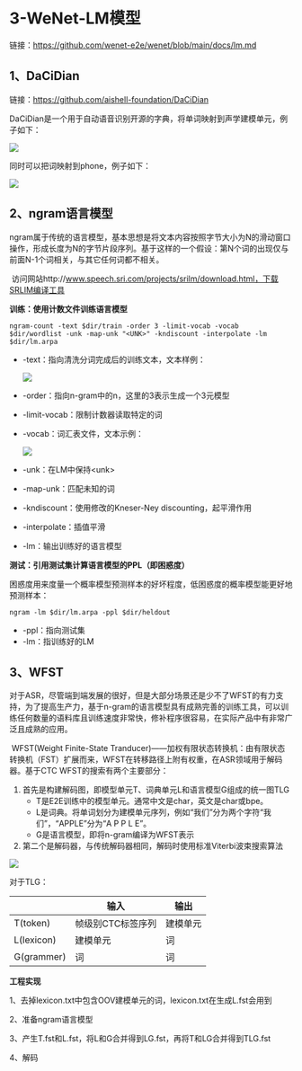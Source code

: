 # 3-WeNet-LM模型

链接：https://github.com/wenet-e2e/wenet/blob/main/docs/lm.md

## 1、DaCiDian

链接：https://github.com/aishell-foundation/DaCiDian

​	DaCiDian是一个用于自动语音识别开源的字典，将单词映射到声学建模单元，例子如下：

![](../../../figs.assets/image-20230521101709814.png)

同时可以把词映射到phone，例子如下：

![](../../../figs.assets/image-20230521101930179.png)



## 2、ngram语言模型

​	ngram属于传统的语言模型，基本思想是将文本内容按照字节大小为N的滑动窗口操作，形成长度为N的字节片段序列。基于这样的一个假设：第N个词的出现仅与前面N-1个词相关，与其它任何词都不相关。

​	访问网站http://www.speech.sri.com/projects/srilm/download.html，下载SRLIM编译工具

**训练：使用计数文件训练语言模型**

```
ngram-count -text $dir/train -order 3 -limit-vocab -vocab $dir/wordlist -unk -map-unk "<UNK>" -kndiscount -interpolate -lm $dir/lm.arpa
```

- -text：指向清洗分词完成后的训练文本，文本样例：

  ![](../../../figs.assets/image-20230521105005247.png)

- -order：指向n-gram中的n，这里的3表示生成一个3元模型

- -limit-vocab：限制计数器读取特定的词

- -vocab：词汇表文件，文本示例：

  ![](../../../figs.assets/image-20230521105443522.png)

- -unk：在LM中保持\<unk>

- -map-unk：匹配未知的词

- -kndiscount：使用修改的Kneser-Ney discounting，起平滑作用

- -interpolate：插值平滑

- -lm：输出训练好的语言模型

**测试：引用测试集计算语言模型的PPL（即困惑度）**

困惑度用来度量一个概率模型预测样本的好坏程度，低困惑度的概率模型能更好地预测样本：

```
ngram -lm $dir/lm.arpa -ppl $dir/heldout
```

- -ppl：指向测试集
- -lm：指训练好的LM

## 3、WFST

​	对于ASR，尽管端到端发展的很好，但是大部分场景还是少不了WFST的有力支持，为了提高生产力，基于n-gram的语言模型具有成熟完善的训练工具，可以训练任何数量的语料库且训练速度非常快，修补程序很容易，在实际产品中有非常广泛且成熟的应用。

​	WFST(Weight Finite-State Tranducer)——加权有限状态转换机：由有限状态转换机（FST）扩展而来，WFST在转移路径上附有权重，在ASR领域用于解码器。基于CTC WFST的搜索有两个主要部分：

1. 首先是构建解码图，即模型单元T、词典单元L和语言模型G组成的统一图TLG
   - T是E2E训练中的模型单元。通常中文是char，英文是char或bpe。
   - L是词典。将单词划分为建模单元序列，例如“我们”分为两个字符“我 们”，“APPLE”分为“A P P L E”。
   - G是语言模型，即将n-gram编译为WFST表示
2. 第二个是解码器，与传统解码器相同，解码时使用标准Viterbi波束搜索算法

![](../../../figs.assets/image-20230521113152739.png)

对于TLG：

|            | 输入              | 输出     |
| ---------- | ----------------- | -------- |
| T(token)   | 帧级别CTC标签序列 | 建模单元 |
| L(lexicon) | 建模单元          | 词       |
| G(grammer) | 词                | 词       |

**工程实现**

1、去掉lexicon.txt中包含OOV建模单元的词，lexicon.txt在生成L.fst会用到

2、准备ngram语言模型

3、产生T.fst和L.fst，将L和G合并得到LG.fst，再将T和LG合并得到TLG.fst

4、解码